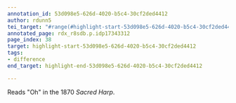 ```yaml
---
annotation_id: 53d098e5-626d-4020-b5c4-30cf2ded4412
author: rdunn5
tei_target: "#range(#highlight-start-53d098e5-626d-4020-b5c4-30cf2ded4412, #highlight-end-53d098e5-626d-4020-b5c4-30cf2ded4412)"
annotated_page: rdx_r8sdb.p.idp17343312
page_index: 38
target: highlight-start-53d098e5-626d-4020-b5c4-30cf2ded4412
tags:
- difference
end_target: highlight-end-53d098e5-626d-4020-b5c4-30cf2ded4412

---
```

Reads "Oh" in the 1870 *Sacred Harp*.